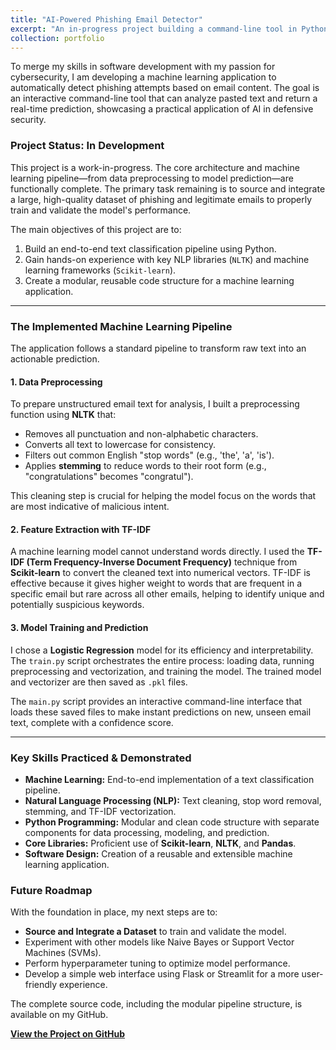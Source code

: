 ```yaml
---
title: "AI-Powered Phishing Email Detector"
excerpt: "An in-progress project building a command-line tool in Python that uses NLP and machine learning to classify emails as phishing or legitimate."
collection: portfolio
---
```


To merge my skills in software development with my passion for cybersecurity, I am developing a machine learning application to automatically detect phishing attempts based on email content. The goal is an interactive command-line tool that can analyze pasted text and return a real-time prediction, showcasing a practical application of AI in defensive security.

### Project Status: In Development

This project is a work-in-progress. The core architecture and machine learning pipeline—from data preprocessing to model prediction—are functionally complete. The primary task remaining is to source and integrate a large, high-quality dataset of phishing and legitimate emails to properly train and validate the model's performance.

The main objectives of this project are to:
1.  Build an end-to-end text classification pipeline using Python.
2.  Gain hands-on experience with key NLP libraries (`NLTK`) and machine learning frameworks (`Scikit-learn`).
3.  Create a modular, reusable code structure for a machine learning application.

---

### The Implemented Machine Learning Pipeline

The application follows a standard pipeline to transform raw text into an actionable prediction.

#### 1. Data Preprocessing
To prepare unstructured email text for analysis, I built a preprocessing function using **NLTK** that:
*   Removes all punctuation and non-alphabetic characters.
*   Converts all text to lowercase for consistency.
*   Filters out common English "stop words" (e.g., 'the', 'a', 'is').
*   Applies **stemming** to reduce words to their root form (e.g., "congratulations" becomes "congratul").

This cleaning step is crucial for helping the model focus on the words that are most indicative of malicious intent.

#### 2. Feature Extraction with TF-IDF
A machine learning model cannot understand words directly. I used the **TF-IDF (Term Frequency-Inverse Document Frequency)** technique from **Scikit-learn** to convert the cleaned text into numerical vectors. TF-IDF is effective because it gives higher weight to words that are frequent in a specific email but rare across all other emails, helping to identify unique and potentially suspicious keywords.

#### 3. Model Training and Prediction
I chose a **Logistic Regression** model for its efficiency and interpretability. The `train.py` script orchestrates the entire process: loading data, running preprocessing and vectorization, and training the model. The trained model and vectorizer are then saved as `.pkl` files.

The `main.py` script provides an interactive command-line interface that loads these saved files to make instant predictions on new, unseen email text, complete with a confidence score.

---

### Key Skills Practiced & Demonstrated
*   **Machine Learning:** End-to-end implementation of a text classification pipeline.
*   **Natural Language Processing (NLP):** Text cleaning, stop word removal, stemming, and TF-IDF vectorization.
*   **Python Programming:** Modular and clean code structure with separate components for data processing, modeling, and prediction.
*   **Core Libraries:** Proficient use of **Scikit-learn**, **NLTK**, and **Pandas**.
*   **Software Design:** Creation of a reusable and extensible machine learning application.

### Future Roadmap
With the foundation in place, my next steps are to:
*   **Source and Integrate a Dataset** to train and validate the model.
*   Experiment with other models like Naive Bayes or Support Vector Machines (SVMs).
*   Perform hyperparameter tuning to optimize model performance.
*   Develop a simple web interface using Flask or Streamlit for a more user-friendly experience.

The complete source code, including the modular pipeline structure, is available on my GitHub.

[**View the Project on GitHub**](https://github.com/busch-l/AI-Phishing-Detector)